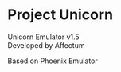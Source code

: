 # Project Unicorn

Unicorn Emulator v1.5   
Developed by Affectum
     
    
Based on Phoenix Emulator
